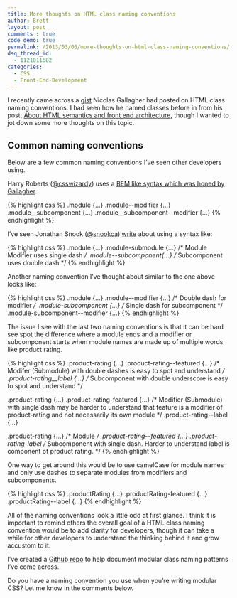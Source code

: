 ```yaml
---
title: More thoughts on HTML class naming conventions
author: Brett
layout: post
comments : true
code_demo: true
permalink: /2013/03/06/more-thoughts-on-html-class-naming-conventions/
dsq_thread_id:
  - 1121011682
categories:
  - CSS
  - Front-End-Development
---
```

I recently came across a [gist][1] Nicolas Gallagher had posted on HTML class naming conventions. I had seen how he named classes before in from his post, [About HTML semantics and front end architecture][2], though I wanted to jot down some more thoughts on this topic.

## Common naming conventions

Below are a few common naming conventions I&#8217;ve seen other developers using.

Harry Roberts ([@csswizardy][3]) uses a [BEM like syntax which was honed by Gallagher][4].

{% highlight css %}
.module {...}
.module--modifier {...}
.module__subcomponent {...}
.module__subcomponent--modifier {...}
{% endhighlight %}

I&#8217;ve seen Jonathan Snook ([@snookca][5]) [write][6] about using a syntax like:

{% highlight css %}
.module {...}
.module-submodule {...} /* Module Modifier uses single dash */
.module--subcomponent{...} /* Subcomponent uses double dash */
{% endhighlight %}

Another naming convention I&#8217;ve thought about similar to the one above looks like:

{% highlight css %}
.module {...}
.module--modifier {...} /* Double dash for modifier */
.module-subcomponent {...} /* Single dash for subcomponent */
.module-subcomponent--modifier {...}
{% endhighlight %}

The issue I see with the last two naming conventions is that it can be hard see spot the difference where a module ends and a modifier or subcomponent starts when module names are made up of multiple words like product rating.

{% highlight css %}
.product-rating {...}
.product-rating--featured {...} /* Modifer (Submodule) with double dashes is easy to spot and understand */
.product-rating__label {...} /* Subcomponent with double underscore is easy to spot and understand */

.product-rating {...}
.product-rating-featured {...} /* Modifier (Submodule) with single dash may be harder to understand that feature is a modifier of product-rating and not necessarily its own module */
.product-rating--label {...}

.product-rating {...} /* Module */
.product-rating--featured {...}
.product-rating-label /* Subcomponent with single dash. Harder to understand label is component of product rating. */
{% endhighlight %}

One way to get around this would be to use camelCase for module names and only use dashes to separate modules from modifiers and subcomponents.

{% highlight css %}
.productRating {...}
.productRating-featured {...}
.productRating--label {...}
{% endhighlight %}

All of the naming conventions look a little odd at first glance. I think it is important to remind others the overall goal of a HTML class naming convention would be to add clarity for developers, though it can take a while for other developers to understand the thinking behind it and grow accustom to it.

I&#8217;ve created a [Github repo][7] to help document modular class naming patterns I&#8217;ve come across.

Do you have a naming convention you use when you&#8217;re writing modular CSS? Let me know in the comments below.

 [1]: https://gist.github.com/necolas/1309546
 [2]: http://nicolasgallagher.com/about-html-semantics-front-end-architecture/
 [3]: https://twitter.com/csswizardry
 [4]: http://csswizardry.com/2013/01/mindbemding-getting-your-head-round-bem-syntax/
 [5]: https://twitter.com/snookca
 [6]: http://us2.campaign-archive1.com/?u=2de298319eb1c284bd66e8b42&id=966ba5b4d3
 [7]: https://github.com/bjankord/CSS-Modules-Subcomponents-And-Modifiers-Collection
